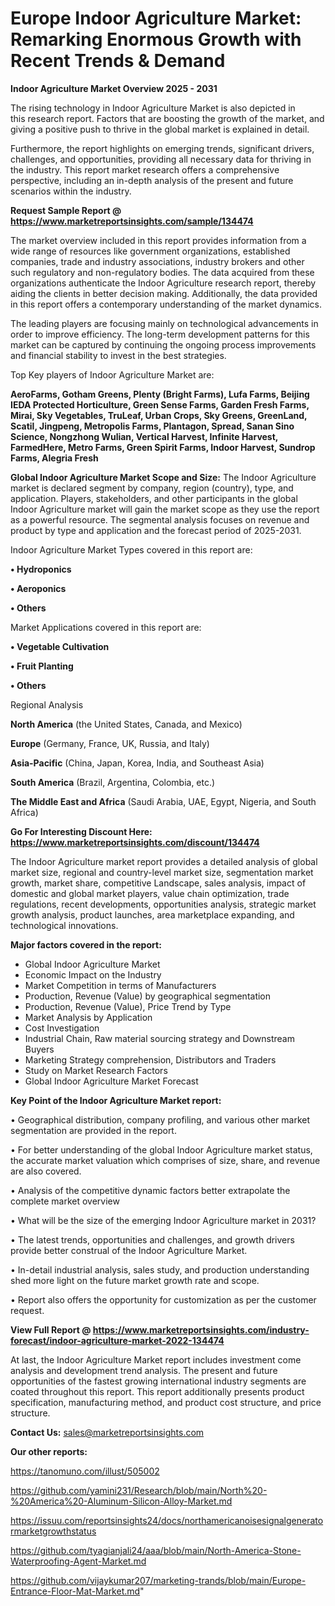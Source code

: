 # Europe Indoor Agriculture Market: Remarking Enormous Growth with Recent Trends & Demand

<Strong> Indoor Agriculture Market Overview 2025 - 2031</strong>

The rising technology in Indoor Agriculture Market is also depicted in this research report. Factors that are boosting the growth of the market, and giving a positive push to thrive in the global market is explained in detail.

Furthermore, the report highlights on emerging trends, significant drivers, challenges, and opportunities, providing all necessary data for thriving in the industry. This report market research offers a comprehensive perspective, including an in-depth analysis of the present and future scenarios within the industry.

<strong>Request Sample Report @ <a href=https://www.marketreportsinsights.com/sample/134474>https://www.marketreportsinsights.com/sample/134474</a></strong>

The market overview included in this report provides information from a wide range of resources like government organizations, established companies, trade and industry associations, industry brokers and other such regulatory and non-regulatory bodies. The data acquired from these organizations authenticate the Indoor Agriculture research report, thereby aiding the clients in better decision making. Additionally, the data provided in this report offers a contemporary understanding of the market dynamics.

The leading players are focusing mainly on technological advancements in order to improve efficiency. The long-term development patterns for this market can be captured by continuing the ongoing process improvements and financial stability to invest in the best strategies.

Top Key players of Indoor Agriculture Market are:

<strong>AeroFarms, Gotham Greens, Plenty (Bright Farms), Lufa Farms, Beijing IEDA Protected Horticulture, Green Sense Farms, Garden Fresh Farms, Mirai, Sky Vegetables, TruLeaf, Urban Crops, Sky Greens, GreenLand, Scatil, Jingpeng, Metropolis Farms, Plantagon, Spread, Sanan Sino Science, Nongzhong Wulian, Vertical Harvest, Infinite Harvest, FarmedHere, Metro Farms, Green Spirit Farms, Indoor Harvest, Sundrop Farms, Alegria Fresh</strong>

<strong><b>Global Indoor Agriculture Market Scope and Size:</b></strong>
The Indoor Agriculture market is declared segment by company, region (country), type, and application. Players, stakeholders, and other participants in the global Indoor Agriculture market will gain the market scope as they use the report as a powerful resource. The segmental analysis focuses on revenue and product by type and application and the forecast period of 2025-2031.

Indoor Agriculture Market Types covered in this report are:

<strong>• Hydroponics

• Aeroponics

• Others</strong>

Market Applications covered in this report are:

<strong>• Vegetable Cultivation

• Fruit Planting

• Others</strong> 

Regional Analysis

<strong>North America</strong> (the United States, Canada, and Mexico)

<strong>Europe</strong> (Germany, France, UK, Russia, and Italy)

<strong>Asia-Pacific</strong> (China, Japan, Korea, India, and Southeast Asia)

<strong>South America</strong> (Brazil, Argentina, Colombia, etc.)

<strong>The Middle East and Africa</strong> (Saudi Arabia, UAE, Egypt, Nigeria, and South Africa)

<strong>Go For Interesting Discount Here: <a href=https://www.marketreportsinsights.com/discount/134474>https://www.marketreportsinsights.com/discount/134474</a></strong>

The Indoor Agriculture market report provides a detailed analysis of global market size, regional and country-level market size, segmentation market growth, market share, competitive Landscape, sales analysis, impact of domestic and global market players, value chain optimization, trade regulations, recent developments, opportunities analysis, strategic market growth analysis, product launches, area marketplace expanding, and technological innovations.

<strong><b>Major factors covered in the report:</b></strong>
<ul>
  <li>Global Indoor Agriculture Market </li>
  <li>Economic Impact on the Industry</li>
  <li>Market Competition in terms of Manufacturers</li>
  <li>Production, Revenue (Value) by geographical segmentation</li>
  <li>Production, Revenue (Value), Price Trend by Type</li>
  <li>Market Analysis by Application</li>
  <li>Cost Investigation</li>
  <li>Industrial Chain, Raw material sourcing strategy and Downstream Buyers</li>
  <li>Marketing Strategy comprehension, Distributors and Traders</li>
  <li>Study on Market Research Factors</li>
  <li>Global Indoor Agriculture Market Forecast</li>
</ul>

<strong><b>Key Point of the Indoor Agriculture Market report:</b></strong>

• Geographical distribution, company profiling, and various other market segmentation are provided in the report.

• For better understanding of the global Indoor Agriculture market status, the accurate market valuation which comprises of size, share, and revenue are also covered.

• Analysis of the competitive dynamic factors better extrapolate the complete market overview

• What will be the size of the emerging Indoor Agriculture market in 2031?

• The latest trends, opportunities and challenges, and growth drivers provide better construal of the Indoor Agriculture Market.

• In-detail industrial analysis, sales study, and production understanding shed more light on the future market growth rate and scope.

• Report also offers the opportunity for customization as per the customer request.

<strong><b>View Full Report @ <a href=https://www.marketreportsinsights.com/industry-forecast/indoor-agriculture-market-2022-134474>https://www.marketreportsinsights.com/industry-forecast/indoor-agriculture-market-2022-134474</a></b></strong>


At last, the Indoor Agriculture Market report includes investment come analysis and development trend analysis. The present and future opportunities of the fastest growing international industry segments are coated throughout this report. This report additionally presents product specification, manufacturing method, and product cost structure, and price structure.

<strong>Contact Us:</strong>
sales@marketreportsinsights.com

<strong>Our other reports:</strong>

<a href=https://tanomuno.com/illust/505002>https://tanomuno.com/illust/505002</a>

<a href=https://github.com/yamini231/Research/blob/main/North%20-%20America%20-Aluminum-Silicon-Alloy-Market.md>https://github.com/yamini231/Research/blob/main/North%20-%20America%20-Aluminum-Silicon-Alloy-Market.md</a>

<a href=https://issuu.com/reportsinsights24/docs/northamericanoisesignalgeneratormarketgrowthstatus>https://issuu.com/reportsinsights24/docs/northamericanoisesignalgeneratormarketgrowthstatus</a>

<a href=https://github.com/tyagianjali24/aaa/blob/main/North-America-Stone-Waterproofing-Agent-Market.md>https://github.com/tyagianjali24/aaa/blob/main/North-America-Stone-Waterproofing-Agent-Market.md</a>

<a href=https://github.com/vijaykumar207/marketing-trands/blob/main/Europe-Entrance-Floor-Mat-Market.md>https://github.com/vijaykumar207/marketing-trands/blob/main/Europe-Entrance-Floor-Mat-Market.md</a>"
